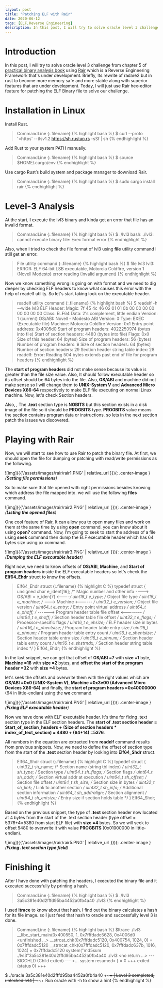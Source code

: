 ```yaml
---
layout: post
title: "Patching ELF with Rair"
date: 2020-06-12
tags: [ELF,Reverse Engineering] 
description: In this post, I will try to solve oracle level 3 challenge from chapter 5 of practical binary analysis book using Rair. 
---
```


# Introduction

In this post, I will try to solve oracle level 3 challenge from chapter 5 of [practical binary analysis book](https://practicalbinaryanalysis.com/) using [Rair](https://github.com/Rair-Project/rair) which is a Reverse Engineering Framework that's under development. Briefly, Its rewrite of radare2 but in rust to become more memory safe and more stable along with superior features that are under development. Today, I will just use Rair hex-editor feature for patching the ELF Binary file to solve our challenge.


# Installation in Linux

Install Rust.
> CommandLine 
{:.filename}
{% highlight bash %}
$ curl --proto '=https' --tlsv1.2 https://sh.rustup.rs -sSf | sh
{% endhighlight %}

Add Rust to your system PATH manually.
> CommandLine 
{:.filename}
{% highlight bash %}
$ source $HOME/.cargo/env
{% endhighlight %}

Use cargo Rust’s build system and package manager to download Rair.
> CommandLine 
{:.filename}
{% highlight bash %}
$ sudo cargo install rair
{% endhighlight %}


# Level-3 Analysis

At the start, I execute the lvl3 binary and kinda get an error that file has an invalid format.  
> CommandLine
{:.filename}
{% highlight bash %}
$ ./lvl3
bash: ./lvl3: cannot execute binary file: Exec format error
{% endhighlight %}

Also, when I tried to check the file format of lvl3 using **file** utility command I still get an error.

> File utility command
{:.filename}
{% highlight bash %}
$ file lvl3
lvl3: ERROR: ELF 64-bit LSB executable, Motorola Coldfire, version 1 (Novell Modesto) error reading (Invalid argument)
{% endhighlight %}


Now we know something wrong is going on with format and we need to dig deeper by checking ELF headers to know what causes this error with the help of readelf utility. So let's start taking look on the executable header.
> readelf utility command
{:.filename}
{% highlight bash %}
$ readelf -h --wide lvl3
 ELF Header:
  Magic:   7f 45 4c 46 02 01 01 0b 00 00 00 00 00 00 00 00 
  Class:                             ELF64
  Data:                              2's complement, little endian
  Version:                           1 (current)
  OS/ABI:                            Novell - Modesto
  ABI Version:                       0
  Type:                              EXEC (Executable file)
  Machine:                           Motorola Coldfire
  Version:                           0x1
  Entry point address:               0x4005d0
  Start of program headers:          4022250974 (bytes into file)
  Start of section headers:          4480 (bytes into file)
  Flags:                             0x0
  Size of this header:               64 (bytes)
  Size of program headers:           56 (bytes)
  Number of program headers:         9
  Size of section headers:           64 (bytes)
  Number of section headers:         29
  Section header string table index: 28
readelf: Error: Reading 504 bytes extends past end of file for program headers
{% endhighlight %}

The **start of program headers** did not make sense because its value is greater than the file size value. Also, It should follow executable header so its offset should be 64 bytes into the file. Also, **OS/ABI** and machine did not make sense so I will change them to **UNIX-System V** and **Advanced Micro Devices X86-64** respectively to make ELF file executing on normal Linux machine. Now, let's check Section headers.

Also, , The **.text** section type is **NOBITS** but this section exists in a disk image of the file so it should be **PROGBITS** type. **PROGBITS** value means the section contains program data or instructions. so lets in the next section patch the issues we discovered.


# Playing with Rair

Now, we will start to see how to use Rair to patch the binary file. At first, we should open the file for dumping or patching with read/write permissions as the following.

![img]({{'/assets/images/rair/rair1.PNG' | relative_url }}){: .center-image }*(**Setting file permissions**)*

So to make sure that file opened with right permissions besides knowing which address the file mapped into. we will use the following **files** command.

![img]({{'/assets/images/rair/rair2.PNG' | relative_url }}){: .center-image }*(**Listing the opened files**)*

One cool feature of Rair,  It can allow you to open many files and work on them at the same time by using **open** command. you can know about it using **open?** command. Now, I'm going to seek to start the address of a file using **seek** command then dump the ELF executable header which has 64 bytes size using px command.

![img]({{'/assets/images/rair/rair3.PNG' | relative_url }}){: .center-image }*(**Dumping the ELF executable header**)*

Right now, we need to know offsets of **OS/ABI**, **Machine**, and **Start of program headers** inside the ELF executable headers so let's check the **Elf64_Ehdr** struct to know the offsets.

> Elf64_Ehdr struct
{:.filename}
{% highlight C %}
typedef struct {
unsigned char e_ident[16]; /* Magic number and other info
                         ----> OS/ABI = e_iden[7] <----*/
uint16_t e_type; /* Object file type */
uint16_t e_machine; /* ---> Machine <------ */
uint32_t e_version; /* Object file version */
uint64_t e_entry; /* Entry point virtual address */
uint64_t e_phoff; /* ------> Program header table file offset <-------- */
uint64_t e_shoff; /* Section header table file offset */
uint32_t e_flags; /* Processor-specific flags */
uint16_t e_ehsize; /* ELF header size in bytes */
uint16_t e_phentsize; /* Program header table entry size */
uint16_t e_phnum; /* Program header table entry count */
uint16_t e_shentsize; /* Section header table entry size */
uint16_t e_shnum; /* Section header table entry count */
uint16_t e_shstrndx; /* Section header string table index */
} Elf64_Ehdr;
{% endhighlight %}

In the last snippet, we can get that offset of **OS/ABI =7** with **size =1** byte, **Machine =18** with **size =2** bytes, and **offset the start of the program header =32** with **size =4** bytes. 

let's seek the offsets and overwrite them with the right values which are **OS/ABI =0x0 (UNIX-System V)**, **Machine =0x3e00 (Advanced Micro Devices X86-64)** and finally, the **start of program headers =0x40000000** (64 in little-endian) using the **wx** command.

![img]({{'/assets/images/rair/rair4.PNG' | relative_url }}){: .center-image }*(**Fixing ELF executable header**)*

Now we have done with ELF executable header. It's time for fixing .text section type in the ELF section headers. The **start of .text section header** **= Start_of_section_headers +** **(Size of section headers \*  index_of_text_section) = 4480 + (64\*14) =5376**. 

All numbers in the equation are extracted from **readelf** command results from previous snippets. Now, we need to define the offset of section type from the start of the **.text** section header by looking into **Elf64_Shdr** struct.

> Elf64_Shdr struct
{:.filename}
{% highlight C %}
typedef struct {
uint32_t sh_name; /* Section name (string tbl index) */
uint32_t sh_type; /* Section type */
uint64_t sh_flags; /* Section flags */
uint64_t sh_addr; /* Section virtual addr at execution */
uint64_t sh_offset; /* Section file offset */
uint64_t sh_size; /* Section size in bytes */
uint32_t sh_link; /* Link to another section */
uint32_t sh_info; /* Additional section information */
uint64_t sh_addralign; /* Section alignment */
uint64_t sh_entsize; /* Entry size if section holds table */
} Elf64_Shdr;
{% endhighlight %}

Based on the previous snippet, the type of **.text** section header now located at 4 bytes from the start of the .text section header (type offset = 5376+4=5380 from start ELF file) with **size =4** bytes. So we will seek to offset 5480 to overwrite it with value **PROGBITS** (0x01000000 in little-endian).

![img]({{'/assets/images/rair/rair5.PNG' | relative_url }}){: .center-image }*(**Fixing .text section type field**)*

# Finishing it

After I have done with patching the headers, I executed the binary file and it executed successfully by printing a hash.

> CommandLine
{:.filename}
{% highlight bash %}
$ ./lvl3
3a5c381e40d2fffd95ba4452a0fb4a40  ./lvl3
{% endhighlight %}

I used **ltrace** to know about that hash. I find out the binary calculates a hash for its file image. so I just feed that hash to oracle and successfully level 3 is done.

> CommandLine
{:.filename}
{% highlight bash %}
$ltrace ./lvl3
__libc_start_main(0x400550, 1, 0x7fffdadc5628, 0x4006d0 <unfinished ...>
__strcat_chk(0x7fffdadc5120, 0x400754, 1024, 0)                              = 0x7fffdadc5120
__strncat_chk(0x7fffdadc5120, 0x7fffdadc637b, 1016, 1024)                    = 0x7fffdadc5120
system("md5sum ./lvl3"3a5c381e40d2fffd95ba4452a0fb4a40  ./lvl3
 <no return ...>
--- SIGCHLD (Child exited) ---
<... system resumed> )                                                       = 0
+++ exited (status 0) +++
 
$ ./oracle 3a5c381e40d2fffd95ba4452a0fb4a40
+~~~~~~~~~~~~~~~~~~~~~~~~~~~~~~~~~~~~~~~~~~~+
| Level 3 completed, unlocked lvl4         |
+~~~~~~~~~~~~~~~~~~~~~~~~~~~~~~~~~~~~~~~~~~~+
Run oracle with -h to show a hint
{% endhighlight %}

